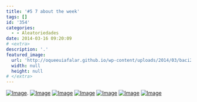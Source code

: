```yaml
---
title: '#5 7 about the week'
tags: []
id: '354'
categories:
  - - Aleatoriedades
date: 2014-03-16 09:20:09
# <extra>
description: '.'
featured_image: 
  url: 'http://oqueeuiafalar.github.io/wp-content/uploads/2014/03/baci2.jpg?w=650'
  width: null
  height: null
# </extra>
---
```


[![Image](http://162.243.62.160/wp-content/uploads/2014/03/baci2.jpg?w=650)](http://162.243.62.160/wp-content/uploads/2014/03/baci2.jpg). [![Image](http://162.243.62.160/wp-content/uploads/2014/03/dsc02358.jpg?w=650)](http://162.243.62.160/wp-content/uploads/2014/03/dsc02358.jpg) [![Image](http://162.243.62.160/wp-content/uploads/2014/03/dsc02370.jpg?w=650)](http://162.243.62.160/wp-content/uploads/2014/03/dsc02370.jpg) [![Image](http://162.243.62.160/wp-content/uploads/2014/03/picsplay_1394703157121.jpg?w=650)](http://162.243.62.160/wp-content/uploads/2014/03/picsplay_1394703157121.jpg) [![Image](http://162.243.62.160/wp-content/uploads/2014/03/picsplay_1394702958272.jpg?w=590)](http://162.243.62.160/wp-content/uploads/2014/03/picsplay_1394702958272.jpg) [![Image](http://162.243.62.160/wp-content/uploads/2014/03/dsc02207.jpg?w=650)](http://162.243.62.160/wp-content/uploads/2014/03/dsc02207.jpg) [![Image](http://162.243.62.160/wp-content/uploads/2014/03/dsc022871.jpg?w=650)](http://162.243.62.160/wp-content/uploads/2014/03/dsc022871.jpg)
